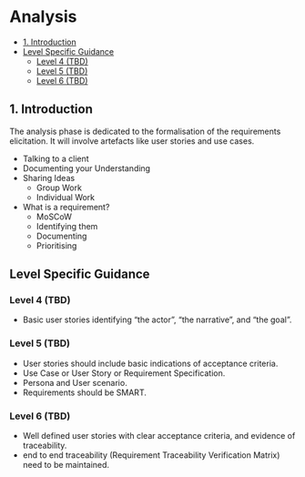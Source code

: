 # Analysis <!-- omit in toc -->

- [1. Introduction](#1-introduction)
- [Level Specific Guidance](#level-specific-guidance)
  - [Level 4 (TBD)](#level-4-tbd)
  - [Level 5 (TBD)](#level-5-tbd)
  - [Level 6 (TBD)](#level-6-tbd)

## 1. Introduction

The analysis phase is dedicated to the formalisation of the requirements elicitation.
It will involve artefacts like user stories and use cases.

- Talking to a client  
- Documenting your Understanding  
- Sharing Ideas  
  - Group Work  
  - Individual Work
- What is a requirement?
  - MoSCoW
  - Identifying them
  - Documenting
  - Prioritising

## Level Specific Guidance

### Level 4 (TBD)

- Basic user stories identifying “the actor”, “the narrative”, and “the goal”.

### Level 5 (TBD)

- User stories should include basic indications of acceptance criteria.
- Use Case or User Story or Requirement Specification.
- Persona and User scenario.
- Requirements should be SMART.

### Level 6 (TBD)

- Well defined user stories with clear acceptance criteria, and evidence of traceability.
- end to end traceability (Requirement Traceability Verification Matrix) need to be maintained.
